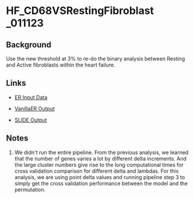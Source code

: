 # HF_CD68VSRestingFibroblast _011123

## Background
Use the new threshold at 3% to re-do the binary analysis between Resting and Active fibroblasts within the heart failure.


## Links
* [ER Input Data]() 

* [VanillaER Output]()

* [SLIDE Output]()

## Notes
1. We didn't run the entire pipeline. From the previous analysis, we learned that the number of genes varies a lot by different delta increments. And the large cluster numbers give rise to the long computational times for cross validation comparison for different delta and lambdas. For this analysis, we are using point delta values and running pipeline step 3 to simply get the cross validation performance between the model and the permutation.

